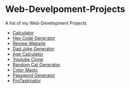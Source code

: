 # Web-Develpoment-Projects
A list of my Web-Development Projects
<ul>
<li> <a href="https://github.com/sanyammunot/calculator"> Calculator </a> </li>
<li> <a href="https://github.com/sanyammunot/Random-hex-code-generator"> Hex Code Generator </a> </li>
<li> <a href="https://github.com/sanyammunot/Review-Website"> Review Website </a> </li>
<li> <a href="https://github.com/sanyammunot/Dad-Joke-Generator"> Dad Joke Generator </li>
<li> <a href="https://github.com/sanyammunot/Age-Calculator"> Age Calculator </li>
<li> <a href="https://github.com/sanyammunot/youtube-clone"> Youtube Clone </li>
<li> <a href="https://github.com/sanyammunot/Random-cat"> Random Cat Generator </li>
<li> <a href="https://github.com/sanyammunot/color-magic"> Color Magic </li>
<li> <a href="https://github.com/sanyammunot/Password-Generator"> Password Generator </li>
<li> <a href="https://github.com/sanyammunot/Pro-Taskinator"> ProTaskinator </li>
</ul>
